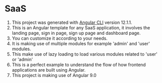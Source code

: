 
# SaaS

1. This project was generated with [Angular CLI](https://github.com/angular/angular-cli) version 12.1.1.
2. This is an Angular template for any SaaS application, it involves the landing page, sign in page, sign up page and dashboard page. 
3. You can customize it according to your needs.
4. It is making use of multiple modules for example 'admin' and 'user' modules.
5. This make use of lazy loading to load various modules related to 'user' or 'admin'
6. This is a perfect example to understand the flow of how frontend applications are built using Angular.
7. This project is making use of Angular 9.0

